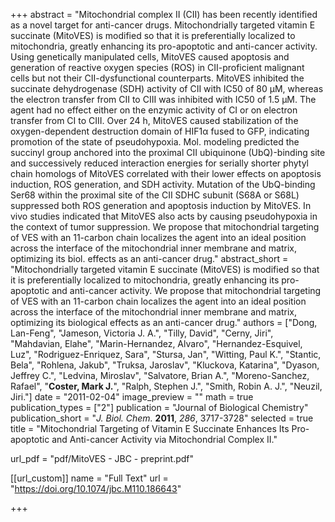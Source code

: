 +++
abstract = "Mitochondrial complex II (CII) has been recently identified as a novel target for anti-cancer drugs.  Mitochondrially targeted vitamin E succinate (MitoVES) is modified so that it is preferentially localized to mitochondria, greatly enhancing its pro-apoptotic and anti-cancer activity.  Using genetically manipulated cells, MitoVES caused apoptosis and generation of reactive oxygen species (ROS) in CII-proficient malignant cells but not their CII-dysfunctional counterparts.  MitoVES inhibited the succinate dehydrogenase (SDH) activity of CII with IC50 of 80 μM, whereas the electron transfer from CII to CIII was inhibited with IC50 of 1.5 μM.  The agent had no effect either on the enzymic activity of CI or on electron transfer from CI to CIII.  Over 24 h, MitoVES caused stabilization of the oxygen-dependent destruction domain of HIF1α fused to GFP, indicating promotion of the state of pseudohypoxia.  Mol. modeling predicted the succinyl group anchored into the proximal CII ubiquinone (UbQ)-binding site and successively reduced interaction energies for serially shorter phytyl chain homologs of MitoVES correlated with their lower effects on apoptosis induction, ROS generation, and SDH activity.  Mutation of the UbQ-binding Ser68 within the proximal site of the CII SDHC subunit (S68A or S68L) suppressed both ROS generation and apoptosis induction by MitoVES.  In vivo studies indicated that MitoVES also acts by causing pseudohypoxia in the context of tumor suppression.  We propose that mitochondrial targeting of VES with an 11-carbon chain localizes the agent into an ideal position across the interface of the mitochondrial inner membrane and matrix, optimizing its biol. effects as an anti-cancer drug."
abstract_short = "Mitochondrially targeted vitamin E succinate (MitoVES) is modified so that it is preferentially localized to mitochondria, greatly enhancing its pro-apoptotic and anti-cancer activity. We propose that mitochondrial targeting of VES with an 11-carbon chain localizes the agent into an ideal position across the interface of the mitochondrial inner membrane and matrix, optimizing its biological effects as an anti-cancer drug."
authors = ["Dong, Lan-Feng", "Jameson, Victoria J. A.", "Tilly, David", "Cerny, Jiri", "Mahdavian, Elahe", "Marin-Hernandez, Alvaro", "Hernandez-Esquivel, Luz", "Rodriguez-Enriquez, Sara", "Stursa, Jan", "Witting, Paul K.", "Stantic, Bela", "Rohlena, Jakub", "Truksa, Jaroslav", "Kluckova, Katarina", "Dyason, Jeffrey C.", "Ledvina, Miroslav", "Salvatore, Brian A.", "Moreno-Sanchez, Rafael", "**Coster, Mark J.**", "Ralph, Stephen J.", "Smith, Robin A. J.", "Neuzil, Jiri."]
date = "2011-02-04"
image_preview = ""
math = true
publication_types = ["2"]
publication = "Journal of Biological Chemistry"
publication_short = "_J. Biol. Chem._ **2011**, _286_, 3717-3728"
selected = true
title = "Mitochondrial Targeting of Vitamin E Succinate Enhances Its Pro-apoptotic and Anti-cancer Activity via Mitochondrial Complex II."

url_pdf = "pdf/MitoVES - JBC - preprint.pdf"

[[url_custom]]
  name = "Full Text"
  url = "https://doi.org/10.1074/jbc.M110.186643"


+++
